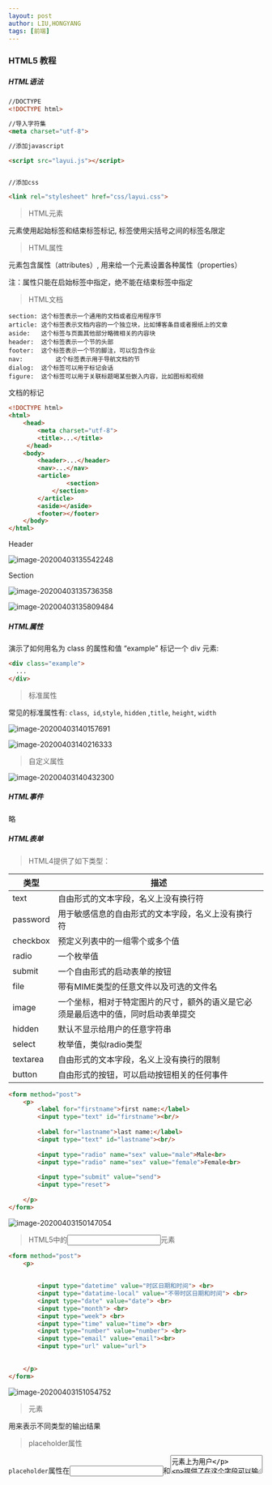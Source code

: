 ```yaml
---
layout: post
author: LIU,HONGYANG
tags: [前端]
---
```






### HTML5 教程



##### HTML语法





```html
//DOCTYPE
<!DOCTYPE html>

//导入字符集
<meta charset="utf-8">

//添加javascript

<script src="layui.js"></script>


//添加css

<link rel="stylesheet" href="css/layui.css">


```

>  HTML元素



元素使用起始标签和结束标签标记, 标签使用尖括号之间的标签名限定



> HTML属性



元素包含属性（attributes）, 用来给一个元素设置各种属性（properties）

注：属性只能在启始标签中指定，绝不能在结束标签中指定



> HTML文档



```
section: 这个标签表示一个通用的文档或者应用程序节
article: 这个标签表示文档内容的一个独立块，比如博客条目或者报纸上的文章
aside:	 这个标签与页面其他部分略微相关的内容块
header:	 这个标签表示一个节的头部
footer:	 这个标签表示一个节的脚注，可以包含作业
nav:		 这个标签表示用于导航文档的节
dialog:	 这个标签可以用于标记会话
figure:	 这个标签可以用于关联标题喝某些嵌入内容，比如图标和视频
```



文档的标记



```html
<!DOCTYPE html>
<html>
  	<head>
      	<meta charset="utf-8">
      	<title>...</title>
 	 </head>
  	<body>
      	<header>...</header>
      	<nav>...</nav>
      	<article>
      			<section>
            </section>
      	</article>
      	<aside></aside>
      	<footer></footer>
  	</body>
</html>
```





Header

![image-20200403135542248](https://tva1.sinaimg.cn/large/00831rSTgy1gdgjcvb1obj30tk050gm3.jpg)



Section

![image-20200403135736358](https://tva1.sinaimg.cn/large/00831rSTgy1gdgjeujjaoj30x40863zm.jpg)



![image-20200403135809484](https://tva1.sinaimg.cn/large/00831rSTgy1gdgjfmmat2j30ti1220va.jpg)







##### HTML属性



演示了如何用名为 class 的属性和值 “example” 标记一个 div 元素:

```html
<div class="example">
  ...
</div>
```



> 标准属性

常见的标准属性有: `class`,` id`,`style`, `hidden` ,`title`, `height`, `width`

![image-20200403140157691](https://tva1.sinaimg.cn/large/00831rSTgy1gdgjje1jonj30xs0n4dka.jpg)

![image-20200403140216333](https://tva1.sinaimg.cn/large/00831rSTgy1gdgjjph6tij30ym09cta8.jpg)

> 自定义属性



![image-20200403140432300](https://tva1.sinaimg.cn/large/00831rSTgy1gdgjm2g4prj318e0eujue.jpg)

##### HTML事件

略

##### HTML表单

>  HTML4提供了如下类型：



| 类型     | 描述                                                         |
| -------- | ------------------------------------------------------------ |
| text     | 自由形式的文本字段，名义上没有换行符                         |
| password | 用于敏感信息的自由形式的文本字段，名义上没有换行符           |
| checkbox | 预定义列表中的一组零个或多个值                               |
| radio    | 一个枚举值                                                   |
| submit   | 一个自由形式的启动表单的按钮                                 |
| file     | 带有MIME类型的任意文件以及可选的文件名                       |
| image    | 一个坐标，相对于特定图片的尺寸，额外的语义是它必须是最后选中的值，同时启动表单提交 |
| hidden   | 默认不显示给用户的任意字符串                                 |
| select   | 枚举值，类似radio类型                                        |
| textarea | 自由形式的文本字段，名义上没有换行的限制                     |
| button   | 自由形式的按钮，可以启动按钮相关的任何事件                   |



```html
<form method="post">
    <p>
        <label for="firstname">first name:</label>
        <input type="text" id="firstname"><br/>
        
        <label for="lastname">last name:</label>
        <input type="text" id="lastname"><br/>
        
        <input type="radio" name="sex" value="male">Male<br>
        <input type="radio" name="sex" value="female">Female<br>
        
        <input type="submit" value="send">
        <input type="reset">
        
    </p>
</form>
```



![image-20200403150147054](https://tva1.sinaimg.cn/large/00831rSTgy1gdgl9n3tn2j30do05ot8y.jpg)





> HTML5中的<input>元素



```html
<form method="post">
    <p>
       
        
        <input type="datetime" value="时区日期和时间"> <br>
        <input type="datatime-local" value="不带时区日期和时间"> <br>
        <input type="date" value="date"> <br>
        <input type="month"> <br>
        <input type="week"> <br>
        <input type="time" value="time"> <br>
        <input type="number" value="number"> <br>
        <input type="email" value="email"><br>
        <input type="url" value="url">
        
        
    </p>
</form>
```



![image-20200403151054752](https://tva1.sinaimg.cn/large/00831rSTgy1gdglj4toxqj30cc0ccq3e.jpg)



> <output>元素



用来表示不同类型的输出结果



> placeholder属性

`placeholder`属性在<input>和<textarea>元素上为用户

提供了在这个字段可以输入什么的提示。占位符不能包含回车符或者换行符。

```html
<input type="text" name="search" placeholder="search the web">
```





> required属性



注：用来处理空文本框不能用来被提交的这类客户端验证

```html
<input type="text" name="search" required>
```



##### HTML SVG教程

SVG: 可伸缩矢量图形

scalable vector graphics

用来描述2D图形的语言，图形应使用 XML 编写，然后由SVG阅读器程序呈现。

SVG 主要用于矢量类型的图表，比如饼图，X，Y 坐标系统中的二维图等等。



> 查看SVG文件



大多数 Web 浏览器都可以显示 SVG，就像它们可以显示 PNG，GIF 以及 JPG 图形。



> 在HTML5中嵌入SVG



使用`<svg>...</svg>`标签嵌入SVG.



```html
<svg xmlns="https://www.w3.org/2000/svg">
	...
</svg>   
```



> HTML-SVG圆 矩形 线



```html
<svg id="svgelem" height="200" xmlns= "https://www.w3.org/2000/svg">
    <circle id="redcircle" cx="50" cy="50" r="50" fill="red"/>
</svg>


<svg id="svgelem" height="200" xmlns="https://www.w3.org/2000/svg">
    <rect id="redrect" width="300" height="100" fill="red"></rect>
</svg>


<svg id="svgelem" height="200" xmlns="https://www.w3.org/2000/svg">
    <line x1="0" y1="0" x2="200" y2="100" style="stroke:red;stroke-width:2"></line>
</svg>
```



![image-20200403182428737](https://tva1.sinaimg.cn/large/00831rSTgy1gdgr4j7abfj319a07et8y.jpg)



##### HTML Web存储

![image-20200403183116021](https://tva1.sinaimg.cn/large/00831rSTgy1gdgrbmxpknj313a0baact.jpg)



>  会话存储



```html
<html>
    <body>
        <script type="text/javascript">
            if(sessionStorage.hits){
                   sessionStorage.hits = Number(sessionStorage.hits)+1;
            }
            else{
                    sessionStorage.hits =1;
            }
            

            document.write("Total Hits :" + sessionStorage.hits );
        </script>
        
        <p>Refresh the page to increase number of hits</p>
        
        <p>Close the window and open it again and check the result</p>
    
    </body>
    
</html>
```





![image-20200403183538585](https://tva1.sinaimg.cn/large/00831rSTgy1gdgrg58q9gj30tg06swf2.jpg)

>  本地存储

![image-20200403183644580](https://tva1.sinaimg.cn/large/00831rSTgy1gdgrhbxopzj313w0fuq6h.jpg)



```html
<html>

<body>


    <script type="text/javascript">
        if (localStorage.hits) {
            localStorage.hits = Number(localStorage.hits) + 1;
        } else {
            localStorage.hits = 1;
        }
        document.write("Total Hits:" + localStorage.hits);

    </script>

    <p>Refresh the page to increase number of hits.</p>
    <p>Close the window and open it again and check the result.</p>
</body>

</html>

```







> 删除Web存储



清楚所有设置使用`localStorage.clear()`方法

```html
<html>

<body>


    <script type="text/javascript">
        localStorage.clear()
        if (localStorage.hits) {
            localStorage.hits = Number(localStorage.hits) + 1;
        } else {
            localStorage.hits = 1;
        }
        document.write("Total Hits:" + localStorage.hits);
        

    </script>

    <p>Refresh the page to increase number of hits.</p>
    <p>Close the window and open it again and check the result.</p>
</body>

</html>

```





##### HTML Web SQL 数据库





```html
<!DOCTYPE HTML>
<html>

<head>
    <script type="text/javascript">
        var db = openDatabase('mydb', '1.0', 'Test DB', 2 * 1024 * 1024);
        var msg;
        db.transaction(function(tx) {
            tx.executeSql('CREATE TABLE IF NOT EXISTS LOGS (id unique, log)');
            tx.executeSql('INSERT INTO LOGS (id, log) VALUES (1, "foobar")');
            tx.executeSql('INSERT INTO LOGS (id, log) VALUES (2, "logmsg")');
            msg = '<p>Log message created and row inserted.</p>';
            document.querySelector('#status').innerHTML = msg;
        });
        db.transaction(function(tx) {
            tx.executeSql('SELECT * FROM LOGS', [], function(tx, results) {
                var len = results.rows.length,
                    i;
                msg = "<p>Found rows: " + len + "</p>";
                document.querySelector('#status').innerHTML += msg;
                for (i = 0; i < len; i++) {
                    msg = "<p><b>" + results.rows.item(i).log + "</b></p>";
                    document.querySelector('#status').innerHTML += msg;
                }
            }, null);
        });
    </script>
</head>

<body>
    <div id="status" name="status">Status Message</div>
</body>
```



##### HTML 画布

HTML5 `<canvas> `元素为我们使用 JavaScript 绘制图形提供了一种简单而又强大的方式。它可以用来绘制图 表，制作摄影作品或者做一些简单(以及复杂)的动画。

这里有一个简单的<canvas>元素

```html
<canvas id="mycanvas" width="100" height="100"></canvas>
```

使用`getElementById()`方法很容易找到这个<canvas>元素，如下所表示：

```javascript
var canvas = document.getElementById("mycanvas");
```





```html
<!DOCTYPE HTML>

<html>
    <hea>
        <style>
            #mycanvas{
                border:1px solid red;
            }
        </style>
        
    </head>
    
    <body>
        <canvas id="mycanvas" width="100" height="100"></canvas>
    </body>
</html>
```







> 渲染上下文

```
<canvas> 初始为空，要显示某物，脚本首先需要访问渲染上下文，然后再上面绘图。
```




canvas 元素有一个叫做 getContext 的 DOM 方法，用于获得渲染上下文和它的绘图功能。这个函数接受一个参 数，2d 上下文类型。

```javascript
var canvas = document.getElementById("mycanvas");
if(canvas.getContext){
	var ctx = canvas.getContext('2d');
}
else{

}
```





##### HTML 音频和视频



> 嵌入视频



![image-20200403201055599](https://tva1.sinaimg.cn/large/00831rSTgy1gdgu7alr63j314b0u0q92.jpg)



```html
<!DOCTYPE HTML>
<html>

<body>
    <video width="300" height="200" controls autoplay loop>

        <source src="music.mp4" type="video/mp4" /> 
        
        Your browser does not support the <video> element.
    </video>
</body>

</html>

```





![image-20200403200918282](https://tva1.sinaimg.cn/large/00831rSTgy1gdgu5lzyqpj30i80cqmzh.jpg)



> 嵌入音频



![image-20200403202738441](https://tva1.sinaimg.cn/large/00831rSTgy1gdguoofijfj30sy0jawhd.jpg)







```html
<!DOCTYPE HTML>
<html>

<body>

    <audio controls autoplay loop>

        <source src="mymusic.mp3" type="audio/mp3" controls="controls" loop="loop" preload="auto" />

        Your browser does not support the <video> element.

    </audio>


</body>
</html>

```





![image-20200403202712120](https://tva1.sinaimg.cn/large/00831rSTgy1gdguo9lft5j30hu03udfy.jpg)



> 处理媒体事件



```html
<!DOCTYPE HTML>
<head>
<script type="text/javascript"> function PlayVideo(){
var v = document.getElementsByTagName("video")[0];
v.play(); }
</script>
</head>
<html>
<body>
    <form>
        <video width="300" height="200" src="mymusic.mp3" controls loop autoplay>
            Your browser does not support the  element. 
            
        </video>
        <input type="button" onclick="PlayVideo();" value="Play" />
    </form>
</body></html>
```



![image-20200403203806247](https://tva1.sinaimg.cn/large/00831rSTgy1gdguzkpcctj311k0miq7x.jpg)







##### HTML 地理定位



HTML5 Geolocation API允许我们共享自己的位置



##### HTML 拖放



> Drag和Drop事件



![image-20200403221733726](https://tva1.sinaimg.cn/large/00831rSTgy1gdgxv2iw0oj31200n0te0.jpg)





> DataTransfer对象



所有 drag 和 drop 事件的事件监听器都接收一个 Event 对象作为参数，它有一个叫做 dataTransfer 的只读属 性。`event.dataTransfer` 返回与事件相关的 `DataTransfe`r 对象，如下所示:



```javascript
function EnterHandler(event){
	DataTransfer dt = event.dataTransfer;
}
```

`DataTransfer`对象持有`drag`和`drop`操作相关的数据。可以检索这些数据以及设置`DataTransfer`对象相关联的各种属性：



![image-20200403224630120](https://tva1.sinaimg.cn/large/00831rSTgy1gdgyp6bvbtj30uy0smgpp.jpg)

![image-20200403224652309](https://tva1.sinaimg.cn/large/00831rSTgy1gdgypjl546j30vq0fymzb.jpg)



> Drag和Drop过程



步骤1：创建一个可拖拽对象

![image-20200403225235024](https://tva1.sinaimg.cn/large/00831rSTgy1gdgyvhtb9yj310209cmyx.jpg)

```html
<!DOCTYPE HTML>
<html>

<head>
    <style type="text/css">
        #boxA,
        #boxB {
            float: left;
            padding: 10px;
            margin: 10px;
            -moz-user-select: none;
        }

        #boxA {
            background-color: #6633FF;
            width: 75px;
            height: 75px;
        }

        #boxB {
            background-color: #FF6699;
            width: 150px;
            height: 150px;
        }

    </style>
    <script type="text/javascript">
        function dragStart(ev) {
            ev.dataTransfer.effectAllowed = 'move';

            ev.dataTransfer.setData("Text", ev.target.getAttribute('id'));
            ev.dataTransfer.setDragImage(ev.target, 0, 0);
            return true;
        }

    </script>
</head>

<body>
    <center>
        <h2>Drag and drop HTML5 demo</h2>
        <div>Try to drag the purple box around.</div>
        <div id="boxA" draggable="true" ondragstart="return dragStart(event)">
            <p>Drag Me</p>
        </div>
        <div id="boxB">Dustbin</div>
    </center>
</body>

</html>

```



步骤2:放置对象



![image-20200403225505005](https://tva1.sinaimg.cn/large/00831rSTgy1gdgyy3chbrj30z20aidhz.jpg)





```html
<!DOCTYPE HTML>
<html>

<head>
    <style type="text/css">
        #boxA,
        #boxB {
            float: left;
            padding: 10px;
            margin: 10px;
            -moz-user-select: none;
        }

        #boxA {
            background-color: #6633FF;
            width: 75px;
            height: 75px;
        }

        #boxB {
            background-color: #FF6699;
            width: 150px;
            height: 150px;
        }

    </style>
    <script type="text/javascript">
        function dragStart(ev) {
            ev.dataTransfer.effectAllowed = 'move';
            ev.dataTransfer.setData("Text", ev.target.getAttribute('id'));
            ev.dataTransfer.setDragImage(ev.target, 0, 0);
            return true;
        }

        function dragEnter(ev) {
            event.preventDefault();
            return true;
        }

        function dragOver(ev) {
            return false;
        }

        function dragDrop(ev) {
            var src = ev.dataTransfer.getData("Text");
            ev.target.appendChild(document.getElementById(src));
            ev.stopPropagation();
            return false;
        }

    </script>
</head>

<body>
    <center>
        <h2>Drag and drop HTML5 demo</h2>
        <div>Try to move the purple box into the pink box.</div>
        <div id="boxA" draggable="true" ondragstart="return dragStart(event)">
            <p>Drag Me</p>
        </div>
        <div id="boxB" ondragenter="return dragEnter(event)" ondrop="return dragDrop(event)" ondragover="return dragOver(event)">Dustbin</div>
    </center>
</body>

</html>

```



##### HTML Web Workers





![image-20200403204633481](https://tva1.sinaimg.cn/large/00831rSTgy1gdgv8d1q3nj30za0eqtc7.jpg)



